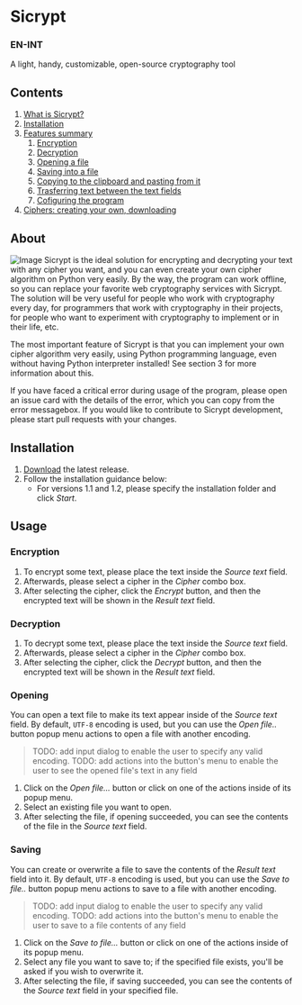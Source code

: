 # Sicrypt
### EN-INT 
A light, handy, customizable, open-source cryptography tool

## Contents
1. [What is Sicrypt?](#About)
2. [Installation](#Installation)
3. [Features summary](#Usage) 
    1. [Encryption](#Encryption)
    2. [Decryption](#Decryption)
    3. [Opening a file](#Opening)
    4. [Saving into a file](#Saving)
    5. [Copying to the clipboard and pasting from it](#Copying&Pasting)
    6. [Trasferring text between the text fields](#Transferring)
    7. [Cofiguring the program](#Settings)
4. [Ciphers: creating your own, downloading](#Ciphers)

## About
![Image](https://skr.sh/i/150721/wuOIZGOS.jpg)
Sicrypt is the ideal solution for encrypting and decrypting your text with any cipher you want, and you can even create your own cipher algorithm on Python very easily. By the way, the program can work offline, so you can replace your favorite web cryptography services with Sicrypt.
The solution will be very useful for people who work with cryptography every day, for programmers that work with cryptography in their projects, for people who want to experiment with cryptography to implement or in their life, etc.

The most important feature of Sicrypt is that you can implement your own cipher algorithm very easily, using Python programming language, even without having Python interpreter installed! See section 3 for more information about this.

If you have faced a critical error during usage of the program, please open an issue card with the details of the error, which you can copy from the error messagebox. If you would like to contribute to Sicrypt development, please start pull requests with your changes. 

## Installation
1. [Download](https://github.com/StarterCraft/sicrypt/releases/latest) the latest release.
2. Follow the installation guidance below:
    - For versions 1.1 and 1.2, please specify the installation folder and click *Start*.
        

## Usage
### Encryption
1. To encrypt some text, please place the text inside the *Source text* field.
2. Afterwards, please select a cipher in the *Cipher* combo box. 
3. After selecting the cipher, click the *Encrypt* button, and then the encrypted text will be shown in the *Result text* field.

### Decryption
1. To decrypt some text, please place the text inside the *Source text* field.
2. Afterwards, please select a cipher in the *Cipher* combo box. 
3. After selecting the cipher, click the *Decrypt* button, and then the encrypted text will be shown in the *Result text* field.

### Opening
You can open a text file to make its text appear inside of the *Source text* field.
By default, `UTF-8` encoding is used, but you can use the *Open file..* button popup menu actions to open a file with another encoding.
> TODO: add input dialog to enable the user to specify any valid encoding.
> TODO: add actions into the button's menu to enable the user to see the opened file's text in any field
1. Click on the *Open file...* button or click on one of the actions inside of its popup menu. 
2. Select an existing file you want to open. 
3. After selecting the file, if opening succeeded, you can see the contents of the file in the *Source text* field.


### Saving 
You can create or overwrite a file to save the contents of the *Result text* field into it.
By default, `UTF-8` encoding is used, but you can use the *Save to file..* button popup menu actions to save to a file with another encoding.
> TODO: add input dialog to enable the user to specify any valid encoding.
> TODO: add actions into the button's menu to enable the user to save to a file contents of any field
1. Click on the *Save to file...* button or click on one of the actions inside of its popup menu. 
2. Select any file you want to save to; if the specified file exists, you'll be asked if you wish to overwrite it. 
3. After selecting the file, if saving succeeded, you can see the contents of the *Source text* field in your specified file.

